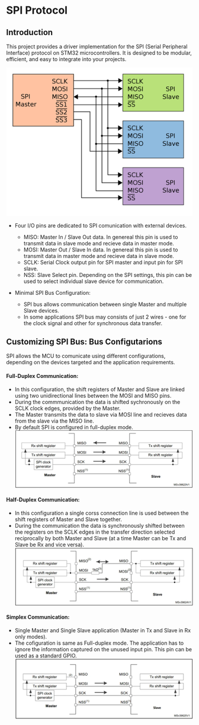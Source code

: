 
# SPI Protocol


## Introduction

This project provides a driver implementation for the SPI (Serial Peripheral Interface) protocol on STM32 microcontrollers. It is designed to be modular, efficient, and easy to integrate into your projects.

![SPI Driver Diagram](../assets/spi_diagram.png)

- Four I/O pins are dedicated to SPI comunication with external devices.  
	- MISO: Master In / Slave Out data. In genereal this pin is used to transmit data in slave mode and recieve data in master mode.
	- MOSI: Master Out / Slave In data.  In genereal this pin is used to transmit data in master mode and recieve data in slave mode.
	- SCLK: Serial Clock output pin for SPI master and input pin for SPI slave.
	- NSS: Slave Select pin. Depending on the SPI settings, this pin can be used to  select individual  slave device for communication.

- Minimal SPI Bus Configuration:
	-  SPI bus allows communication between single Master and multiple Slave devices.
	- In some applications SPI bus may consists of just 2 wires - one for the clock signal and other for synchronous data transfer.

## Customizing SPI Bus: Bus Configutarions

SPI allows the MCU to comunicate using different configurations, depending on the devices targeted and the application requirements.
#### Full-Duplex Communication:
-  In this configuration, the shift registers of Master and Slave are linked using two unidirectional lines between the MOSI and MISO pins.
- During the commmunication the data is shifted sychronously on the SCLK clock edges, provided by the Master.
- The Master transmits the data to slave via MOSI line and recieves data from the slave via the MISO line.
- By default SPI is configured in full-duplex mode.
![Full Duplex](../assets/full_duplex.png)

#### Half-Duplex Communication:
- In this configuration a single corss connection line is used between the shift registers of Master and Slave together. 
- During the communication the data is synchronously shifted between the registers on the SCLK edges in the transfer direction selected reciprocally by both Master and Slave (at a time Master can be Tx and Slave be Rx and vice versa).  
![Half Duplex](../assets/half_duplex.png)

#### Simplex Communication:
- Single Master and Single Slave application (Master in Tx and Slave in Rx only modes).
- The cofiguration is same as Full-duplex mode. The application has to ignore the information captured on the unused input pin. This pin can be used as a standard GPIO.
![SPI Driver Diagram](../assets/simplex.png)

